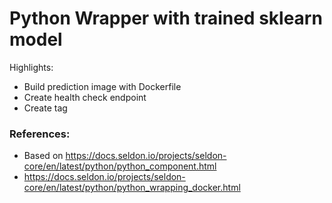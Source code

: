 # Python Wrapper with trained sklearn model

Highlights:
* Build prediction image with Dockerfile
* Create health check endpoint
* Create tag 


### References:

* Based on https://docs.seldon.io/projects/seldon-core/en/latest/python/python_component.html
* https://docs.seldon.io/projects/seldon-core/en/latest/python/python_wrapping_docker.html